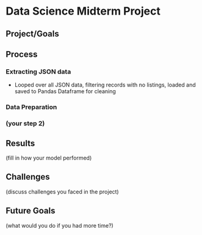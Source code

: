  # Data Science Midterm Project

## Project/Goals

## Process
### Extracting JSON data
- Looped over all JSON data, filtering records with no listings, loaded and saved to Pandas Dataframe for cleaning 
### Data Preparation    
### (your step 2)

## Results
(fill in how your model performed)

## Challenges 
(discuss challenges you faced in the project)

## Future Goals
(what would you do if you had more time?)
